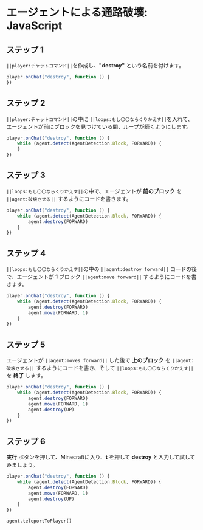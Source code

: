 # エージェントによる通路破壊: JavaScript


## ステップ 1
``||player:チャットコマンド||``を作成し、**"destroy"** という名前を付けます。

```javascript
player.onChat("destroy", function () {
})
```

## ステップ 2
``||player:チャットコマンド||``の中に ``||loops:もし〇〇ならくりかえす||``を入れて、エージェントが前にブロックを見つけている間、ループが続くようにします。

```javascript
player.onChat("destroy", function () {
    while (agent.detect(AgentDetection.Block, FORWARD)) {  	
    }
})
```

## ステップ 3
``||loops:もし〇〇ならくりかえす||``の中で、エージェントが **前のブロック** を ``||agent:破壊させる||`` するようにコードを書きます。

```javascript
player.onChat("destroy", function () {
    while (agent.detect(AgentDetection.Block, FORWARD)) {
        agent.destroy(FORWARD)
    }
})
```

## ステップ 4

``||loops:もし〇〇ならくりかえす||``の中の ``||agent:destroy forward||`` コードの後で、エージェントが **1** ブロック ``||agent:move forward||`` するようにコードを書きます。

```javascript
player.onChat("destroy", function () {
    while (agent.detect(AgentDetection.Block, FORWARD)) {
        agent.destroy(FORWARD)
        agent.move(FORWARD, 1)
    }
})
```

## ステップ 5

エージェントが ``||agent:moves forward||`` した後で **上のブロック** を ``||agent:破壊させる||`` するようにコードを書き、そして ``||loops:もし〇〇ならくりかえす||``を **終了** します。

```javascript
player.onChat("destroy", function () {
    while (agent.detect(AgentDetection.Block, FORWARD)) {
        agent.destroy(FORWARD)
        agent.move(FORWARD, 1)
        agent.destroy(UP)
    }
})
```
## ステップ 6

**実行** ボタンを押して、Minecraftに入り、**t** を押して **destroy** と入力して試してみましょう。

```javascript
player.onChat("destroy", function () { 
    while (agent.detect(AgentDetection.Block, FORWARD)) { 
        agent.destroy(FORWARD) 
        agent.move(FORWARD, 1) 
        agent.destroy(UP) 
    } 
})
```

```ghost
agent.teleportToPlayer()
```